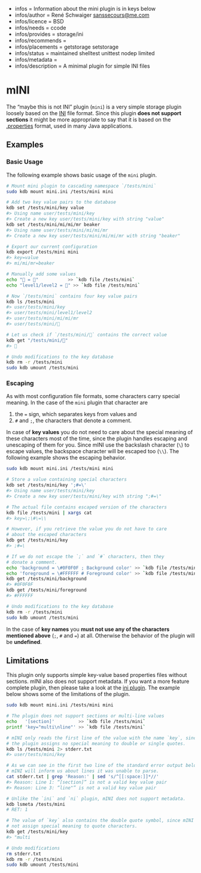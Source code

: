 - infos = Information about the mini plugin is in keys below
- infos/author = René Schwaiger <sanssecours@me.com>
- infos/licence = BSD
- infos/needs = ccode
- infos/provides = storage/ini
- infos/recommends =
- infos/placements = getstorage setstorage
- infos/status = maintained shelltest unittest nodep limited
- infos/metadata =
- infos/description = A minimal plugin for simple INI files

# mINI

The “maybe this is not INI” plugin (`mini`) is a very simple storage plugin loosely based on the [INI][] file format. Since this plugin **does not support sections** it might be more appropriate to say that it is based on the [.properties][] format, used in many Java applications.

[INI]: https://en.wikipedia.org/wiki/INI_file
[.properties]: https://en.wikipedia.org/wiki/.properties

## Examples

### Basic Usage

The following example shows basic usage of the `mini` plugin.

```sh
# Mount mini plugin to cascading namespace `/tests/mini`
sudo kdb mount mini.ini /tests/mini mini

# Add two key value pairs to the database
kdb set /tests/mini/key value
#> Using name user/tests/mini/key
#> Create a new key user/tests/mini/key with string "value"
kdb set /tests/mini/mi/mi/mr beaker
#> Using name user/tests/mini/mi/mi/mr
#> Create a new key user/tests/mini/mi/mi/mr with string "beaker"

# Export our current configuration
kdb export /tests/mini mini
#> key=value
#> mi/mi/mr=beaker

# Manually add some values
echo "🔑 = 🦄"           >> `kdb file /tests/mini`
echo "level1/level2 = 👾" >> `kdb file /tests/mini`

# Now `/tests/mini` contains four key value pairs
kdb ls /tests/mini
#> user/tests/mini/key
#> user/tests/mini/level1/level2
#> user/tests/mini/mi/mi/mr
#> user/tests/mini/🔑

# Let us check if `/tests/mini/🔑` contains the correct value
kdb get "/tests/mini/🔑"
#> 🦄

# Undo modifications to the key database
kdb rm -r /tests/mini
sudo kdb umount /tests/mini
```

### Escaping

As with most configuration file formats, some characters carry special meaning. In the case of the `mini` plugin that character are

1. the `=` sign, which separates keys from values and
2. `#` and `;`, the characters that denote a comment.

In case of **key values** you do not need to care about the special meaning of these characters most of the time, since the plugin handles escaping and unescaping of them for you. Since mINI use the backslash character (`\`) to escape values, the backspace character will be escaped too (`\\`). The following example shows the escaping behavior.

```sh
sudo kdb mount mini.ini /tests/mini mini

# Store a value containing special characters
kdb set /tests/mini/key ';#=\'
#> Using name user/tests/mini/key
#> Create a new key user/tests/mini/key with string ";#=\"

# The actual file contains escaped version of the characters
kdb file /tests/mini | xargs cat
#> key=\;\#\=\\

# However, if you retrieve the value you do not have to care
# about the escaped characters
kdb get /tests/mini/key
#> ;#=\

# If we do not escape the `;` and `#` characters, then they
# donate a comment.
echo 'background = \#0F0F0F ; Background color' >> `kdb file /tests/mini`
echo 'foreground = \#FFFFFF # Foreground color' >> `kdb file /tests/mini`
kdb get /tests/mini/background
#> #0F0F0F
kdb get /tests/mini/foreground
#> #FFFFFF

# Undo modifications to the key database
kdb rm -r /tests/mini
sudo kdb umount /tests/mini
```

In the case of **key names** you **must not use any of the characters mentioned above** (`;`, `#` and `=`) at all. Otherwise the behavior of the plugin will be **undefined**.

## Limitations

This plugin only supports simple key-value based properties files without sections. mINI also does not support metadata. If you want a more feature complete plugin, then please take a look at the [ini plugin](../ini/). The example below shows some of the limitations of the plugin.

```sh
sudo kdb mount mini.ini /tests/mini mini

# The plugin does not support sections or multi-line values
echo   '[section]'         >> `kdb file /tests/mini`
printf 'key="multi\nline"' >> `kdb file /tests/mini`

# mINI only reads the first line of the value with the name `key`, since
# the plugin assigns no special meaning to double or single quotes.
kdb ls /tests/mini 2> stderr.txt
#> user/tests/mini/key

# As we can see in the first two line of the standard error output below,
# mINI will inform us about lines it was unable to parse.
cat stderr.txt | grep 'Reason:' | sed 's/^[[:space:]]*//'
#> Reason: Line 1: “[section]” is not a valid key value pair
#> Reason: Line 3: “line"” is not a valid key value pair

# Unlike the `ini` and `ni` plugin, mINI does not support metadata.
kdb lsmeta /tests/mini
# RET: 1

# The value of `key` also contains the double quote symbol, since mINI does
# not assign special meaning to quote characters.
kdb get /tests/mini/key
#> "multi

# Undo modifications
rm stderr.txt
kdb rm -r /tests/mini
sudo kdb umount /tests/mini
```
